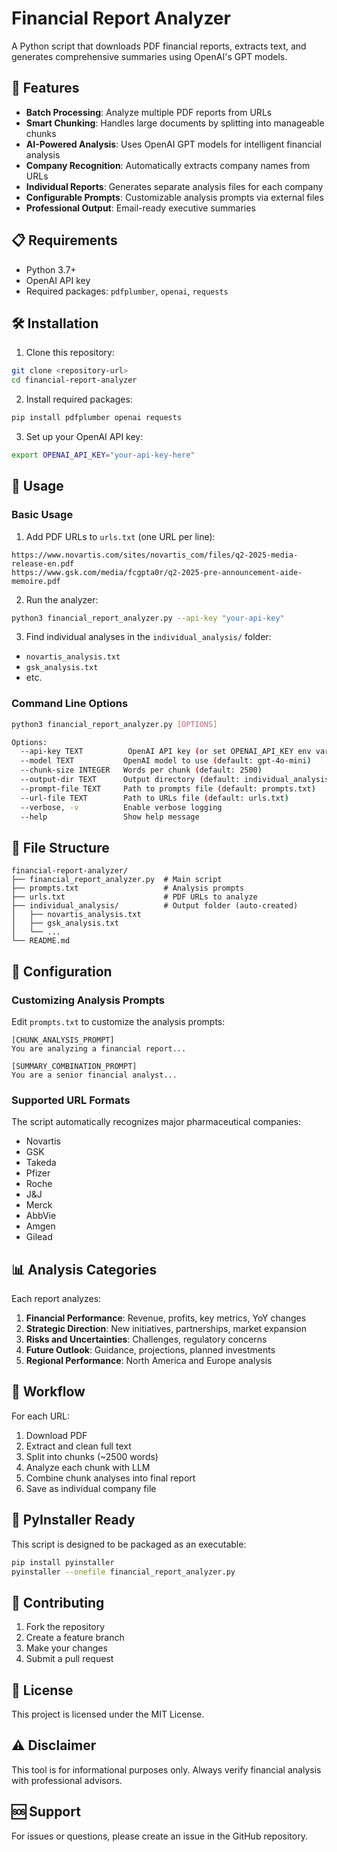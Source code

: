 # Financial Report Analyzer

A Python script that downloads PDF financial reports, extracts text, and generates comprehensive summaries using OpenAI's GPT models.

## 🚀 Features

- **Batch Processing**: Analyze multiple PDF reports from URLs
- **Smart Chunking**: Handles large documents by splitting into manageable chunks
- **AI-Powered Analysis**: Uses OpenAI GPT models for intelligent financial analysis
- **Company Recognition**: Automatically extracts company names from URLs
- **Individual Reports**: Generates separate analysis files for each company
- **Configurable Prompts**: Customizable analysis prompts via external files
- **Professional Output**: Email-ready executive summaries

## 📋 Requirements

- Python 3.7+
- OpenAI API key
- Required packages: `pdfplumber`, `openai`, `requests`

## 🛠️ Installation

1. Clone this repository:
```bash
git clone <repository-url>
cd financial-report-analyzer
```

2. Install required packages:
```bash
pip install pdfplumber openai requests
```

3. Set up your OpenAI API key:
```bash
export OPENAI_API_KEY="your-api-key-here"
```

## 📖 Usage

### Basic Usage

1. Add PDF URLs to `urls.txt` (one URL per line):
```
https://www.novartis.com/sites/novartis_com/files/q2-2025-media-release-en.pdf
https://www.gsk.com/media/fcgpta0r/q2-2025-pre-announcement-aide-memoire.pdf
```

2. Run the analyzer:
```bash
python3 financial_report_analyzer.py --api-key "your-api-key"
```

3. Find individual analyses in the `individual_analysis/` folder:
- `novartis_analysis.txt`
- `gsk_analysis.txt`
- etc.

### Command Line Options

```bash
python3 financial_report_analyzer.py [OPTIONS]

Options:
  --api-key TEXT          OpenAI API key (or set OPENAI_API_KEY env var)
  --model TEXT           OpenAI model to use (default: gpt-4o-mini)
  --chunk-size INTEGER   Words per chunk (default: 2500)
  --output-dir TEXT      Output directory (default: individual_analysis)
  --prompt-file TEXT     Path to prompts file (default: prompts.txt)
  --url-file TEXT        Path to URLs file (default: urls.txt)
  --verbose, -v          Enable verbose logging
  --help                 Show help message
```

## 📁 File Structure

```
financial-report-analyzer/
├── financial_report_analyzer.py  # Main script
├── prompts.txt                   # Analysis prompts
├── urls.txt                      # PDF URLs to analyze
├── individual_analysis/          # Output folder (auto-created)
│   ├── novartis_analysis.txt
│   ├── gsk_analysis.txt
│   └── ...
└── README.md
```

## 🔧 Configuration

### Customizing Analysis Prompts

Edit `prompts.txt` to customize the analysis prompts:

```
[CHUNK_ANALYSIS_PROMPT]
You are analyzing a financial report...

[SUMMARY_COMBINATION_PROMPT]
You are a senior financial analyst...
```

### Supported URL Formats

The script automatically recognizes major pharmaceutical companies:
- Novartis
- GSK
- Takeda
- Pfizer
- Roche
- J&J
- Merck
- AbbVie
- Amgen
- Gilead

## 📊 Analysis Categories

Each report analyzes:

1. **Financial Performance**: Revenue, profits, key metrics, YoY changes
2. **Strategic Direction**: New initiatives, partnerships, market expansion
3. **Risks and Uncertainties**: Challenges, regulatory concerns
4. **Future Outlook**: Guidance, projections, planned investments
5. **Regional Performance**: North America and Europe analysis

## 🎯 Workflow

For each URL:
1. Download PDF
2. Extract and clean full text
3. Split into chunks (~2500 words)
4. Analyze each chunk with LLM
5. Combine chunk analyses into final report
6. Save as individual company file

## 🚀 PyInstaller Ready

This script is designed to be packaged as an executable:

```bash
pip install pyinstaller
pyinstaller --onefile financial_report_analyzer.py
```

## 🤝 Contributing

1. Fork the repository
2. Create a feature branch
3. Make your changes
4. Submit a pull request

## 📄 License

This project is licensed under the MIT License.

## ⚠️ Disclaimer

This tool is for informational purposes only. Always verify financial analysis with professional advisors.

## 🆘 Support

For issues or questions, please create an issue in the GitHub repository. 